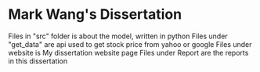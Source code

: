 # Mark Wang's Dissertation

Files in "src" folder is about the model, written in python
Files under "get_data" are api used to get stock price from yahoo or google
Files under website is My dissertation website page
Files under Report are the reports in this dissertation